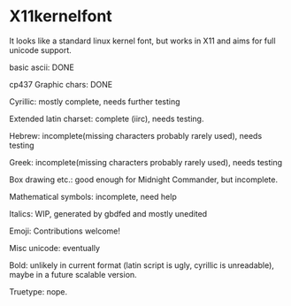 # X11kernelfont
It looks like a standard linux kernel font, but works in X11 and aims for full unicode support.

basic ascii: DONE

cp437 Graphic chars: DONE

Cyrillic: mostly complete, needs further testing

Extended latin charset: complete (iirc), needs testing.

Hebrew: incomplete(missing characters probably rarely used), needs testing

Greek: incomplete(missing characters probably rarely used), needs testing

Box drawing etc.: good enough for Midnight Commander, but incomplete.

Mathematical symbols: incomplete, need help

Italics: WIP, generated by gbdfed and mostly unedited

Emoji: Contributions welcome!

Misc unicode: eventually

Bold: unlikely in current format (latin script is ugly, cyrillic is unreadable), maybe in a future scalable version.

Truetype: nope.

